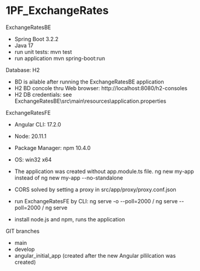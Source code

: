 # 1PF_ExchangeRates

ExchangeRatesBE
- Spring Boot 3.2.2
- Java 17
- run unit tests: mvn test
- run application mvn spring-boot:run

Database: H2
- BD is ailable after running the ExchangeRatesBE application
- H2 BD concole thru Web browser: http://localhost:8080/h2-consoles
- H2 DB credentials: see ExchangeRatesBE\src\main\resources\application.properties



ExchangeRatesFE
- Angular CLI: 17.2.0
- Node: 20.11.1
- Package Manager: npm 10.4.0
- OS: win32 x64

- The application was created without app.module.ts file. 
	ng new my-app 
	instead of 
	ng new my-app --no-standalone
- CORS solved by setting a proxy in src/app/proxy/proxy.conf.json
- run ExchangeRatesFE by CLI: ng serve -o --poll=2000 / ng serve --poll=2000 / ng serve
- install node.js and npm, runs the application



GIT branches
- main
- develop
- angular_initial_app (created after the new Angular pllilcation was created)
